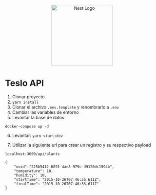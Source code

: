 <p align="center">
  <a href="http://nestjs.com/" target="blank"><img src="https://nestjs.com/img/logo-small.svg" width="200" alt="Nest Logo" /></a>
</p>


# Teslo API

1. Clonar proyecto
2. ```yarn install```
3. Clonar el archivo ```.env.template``` y renombrarlo a ```.env```
4. Cambiar las variables de entorno
5. Levantar la base de datos
```
docker-compose up -d
```

6. Levantar: ```yarn start:dev```

7. Utilizar la siguiente url para crear un registro y su respectivo payload
```
localhost:3000/api/plants

{
    "uuid":"225b5412-6891-4ae8-979c-d9120dc1594b",
    "temperature": 10,
    "humidity": 10,
    "startTime": "2015-10-26T07:46:36.611Z", 
    "finalTime": "2015-10-26T07:46:36.611Z"
}
```

